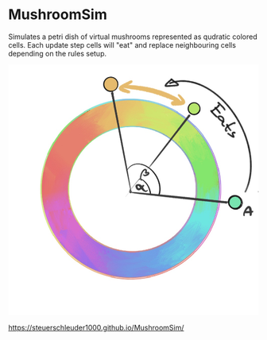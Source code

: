 # MushroomSim

Simulates a petri dish of virtual mushrooms represented as qudratic colored cells.
Each update step cells will "eat" and replace neighbouring cells depending on the rules setup.


![alt text](https://github.com/SteuerSchleuder1000/MushroomSim/blob/main/colorPie.jpg?raw=true)



 https://steuerschleuder1000.github.io/MushroomSim/

